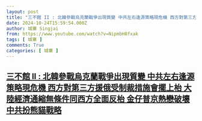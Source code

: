 ```yaml
---
layout: post
title: "三不館 II : 北韓參戰烏克蘭戰爭出現質變 中共左右逢源策略現危機 西方對第三方援俄受制裁措施會擺上枱 大陸經濟通縮無條件同西方全面反枱 金仔普京熱戀破壞中共扮熊貓戰略"
date: 2024-10-24T15:59:54.000Z
author: 城寨 Singjai
from: https://www.youtube.com/watch?v=NipmbH8fxak
tags: [ 城寨 ]
comments: True
categories: [ 城寨 ]
---
```

<!--1729785594000-->
[三不館 II : 北韓參戰烏克蘭戰爭出現質變 中共左右逢源策略現危機 西方對第三方援俄受制裁措施會擺上枱 大陸經濟通縮無條件同西方全面反枱 金仔普京熱戀破壞中共扮熊貓戰略](https://www.youtube.com/watch?v=NipmbH8fxak)
------

<div>

</div>
